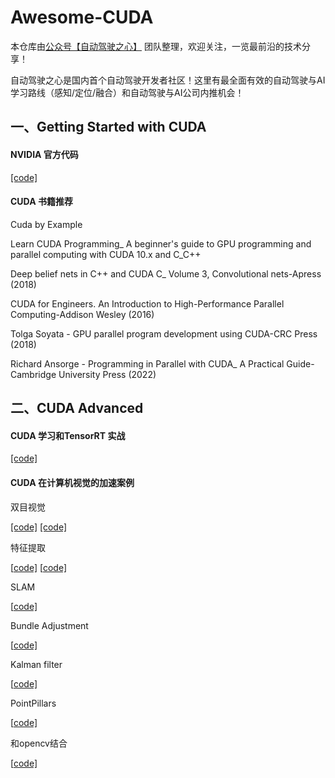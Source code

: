 # Awesome-CUDA

本仓库由[公众号【自动驾驶之心】](https://mp.weixin.qq.com/s?__biz=Mzg2NzUxNTU1OA==&mid=2247542481&idx=1&sn=c6d8609491a128233c3c3b91d68d22a6&chksm=ceb80b18f9cf820e789efd75947633aec9d2f1e8b58c29e5051c05a64b21ae63c244d54886a1&token=11182364&lang=zh_CN#rd) 团队整理，欢迎关注，一览最前沿的技术分享！

自动驾驶之心是国内首个自动驾驶开发者社区！这里有最全面有效的自动驾驶与AI学习路线（感知/定位/融合）和自动驾驶与AI公司内推机会！



## 一、Getting Started with CUDA

#### NVIDIA 官方代码

[[code]](https://github.com/NVIDIA/cuda-samples)

####  CUDA 书籍推荐

Cuda by Example

Learn CUDA Programming_ A beginner's guide to GPU programming and parallel computing with CUDA 10.x and C_C++

Deep belief nets in C++ and CUDA C_ Volume 3, Convolutional nets-Apress (2018)

CUDA for Engineers. An Introduction to High-Performance Parallel Computing-Addison Wesley (2016)

Tolga Soyata - GPU parallel program development using CUDA-CRC Press (2018)

Richard Ansorge - Programming in Parallel with CUDA_ A Practical Guide-Cambridge University Press (2022)

## 二、CUDA Advanced

#### CUDA 学习和TensorRT 实战

[[code]](https://github.com/shouxieai/learning-cuda-trt)

#### CUDA 在计算机视觉的加速案例

双目视觉

[[code]](https://github.com/fixstars/libSGM)    [[code]](https://github.com/ethan-li-coding/FasterStereoCuda-Library)

特征提取

[[code\]](https://github.com/alicevision/popsift)    [[code\]](https://github.com/Celebrandil/CudaSift)

SLAM

[[code\]](https://github.com/thien94/ORB_SLAM2_CUDA)

Bundle Adjustment

[[code\]](https://github.com/fixstars/cuda-bundle-adjustment)

Kalman filter

[[code\]](https://github.com/inganesa/CUDAkalmanFilter)

PointPillars

[[code\]](https://github.com/NVIDIA-AI-IOT/CUDA-PointPillars)

和opencv结合

[[code\]](https://github.com/PacktPublishing/Hands-On-GPU-Accelerated-Computer-Vision-with-OpenCV-and-CUDA)